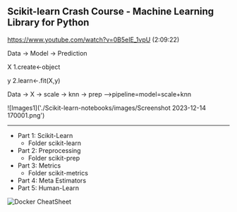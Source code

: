 ## Scikit-learn Crash Course - Machine Learning Library for Python

https://www.youtube.com/watch?v=0B5eIE_1vpU  (2:09:22)

Data -> Model -> Prediction

  X    1.create<-object
  
  y    2.learn<-.fit(X,y)

Data  -> X -> scale -> knn -> prep   -->pipeline=model=scale+knn

![Images1]('./Scikit-learn-notebooks/images/Screenshot 2023-12-14 170001.png')

---
- Part 1: Scikit-Learn
  - Folder scikit-learn
- Part 2: Preprocessing
  - Folder scikit-prep
- Part 3: Metrics
  - Folder scikit-metrics
- Part 4: Meta Estimators
- Part 5: Human-Learn

![Docker CheatSheet](./Docker_cheat_sheet.png)

